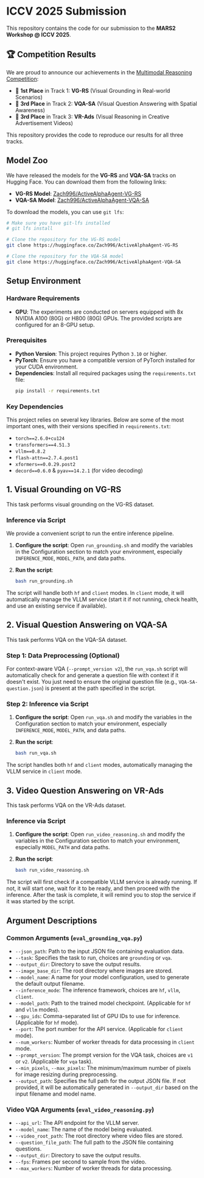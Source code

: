 # ICCV 2025 Submission

This repository contains the code for our submission to the **MARS2 Workshop @ ICCV 2025**.

## 🏆 Competition Results

We are proud to announce our achievements in the [Multimodal Reasoning Competition](https://lens4mllms.github.io/mars2-workshop-iccv2025/):

*   🥇 **1st Place** in Track 1: **VG-RS** (Visual Grounding in Real-world Scenarios)
*   🥉 **3rd Place** in Track 2: **VQA-SA** (Visual Question Answering with Spatial Awareness)
*   🥉 **3rd Place** in Track 3: **VR-Ads** (Visual Reasoning in Creative Advertisement Videos)

This repository provides the code to reproduce our results for all three tracks.

## Model Zoo

We have released the models for the **VG-RS** and **VQA-SA** tracks on Hugging Face. You can download them from the following links:

*   **VG-RS Model**: [Zach996/ActiveAlphaAgent-VG-RS](https://huggingface.co/Zach996/ActiveAlphaAgent-VG-RS)
*   **VQA-SA Model**: [Zach996/ActiveAlphaAgent-VQA-SA](https://huggingface.co/Zach996/ActiveAlphaAgent-VQA-SA)

To download the models, you can use `git lfs`:
```bash
# Make sure you have git-lfs installed
# git lfs install

# Clone the repository for the VG-RS model
git clone https://huggingface.co/Zach996/ActiveAlphaAgent-VG-RS

# Clone the repository for the VQA-SA model
git clone https://huggingface.co/Zach996/ActiveAlphaAgent-VQA-SA
```

## Setup Environment

### Hardware Requirements
*   **GPU**: The experiments are conducted on servers equipped with 8x NVIDIA A100 (80G) or H800 (80G) GPUs. The provided scripts are configured for an 8-GPU setup.

### Prerequisites
*   **Python Version**: This project requires Python `3.10` or higher.
*   **PyTorch**: Ensure you have a compatible version of PyTorch installed for your CUDA environment.
*   **Dependencies**: Install all required packages using the `requirements.txt` file:
    ```bash
    pip install -r requirements.txt
    ```

### Key Dependencies
This project relies on several key libraries. Below are some of the most important ones, with their versions specified in `requirements.txt`:
*   `torch==2.6.0+cu124`
*   `transformers==4.51.3`
*   `vllm==0.8.2`
*   `flash-attn==2.7.4.post1`
*   `xformers==0.0.29.post2`
*   `decord==0.6.0` & `pyav==14.2.1` (for video decoding)

## 1. Visual Grounding on VG-RS

This task performs visual grounding on the VG-RS dataset.

### Inference via Script

We provide a convenient script to run the entire inference pipeline.

1.  **Configure the script**: Open `run_grounding.sh` and modify the variables in the Configuration section to match your environment, especially `INFERENCE_MODE`, `MODEL_PATH`, and data paths.

2.  **Run the script**:
    ```bash
    bash run_grounding.sh
    ```
The script will handle both `hf` and `client` modes. In `client` mode, it will automatically manage the VLLM service (start it if not running, check health, and use an existing service if available).

## 2. Visual Question Answering on VQA-SA

This task performs VQA on the VQA-SA dataset.

### Step 1: Data Preprocessing (Optional)

For context-aware VQA (`--prompt_version v2`), the `run_vqa.sh` script will automatically check for and generate a question file with context if it doesn't exist. You just need to ensure the original question file (e.g., `VQA-SA-question.json`) is present at the path specified in the script.

### Step 2: Inference via Script

1.  **Configure the script**: Open `run_vqa.sh` and modify the variables in the Configuration section to match your environment, especially `INFERENCE_MODE`, `MODEL_PATH`, and data paths.

2.  **Run the script**:
    ```bash
    bash run_vqa.sh
    ```
The script handles both `hf` and `client` modes, automatically managing the VLLM service in `client` mode.

## 3. Video Question Answering on VR-Ads

This task performs VQA on the VR-Ads dataset.

### Inference via Script

1.  **Configure the script**: Open `run_video_reasoning.sh` and modify the variables in the Configuration section to match your environment, especially `MODEL_PATH` and data paths.

2.  **Run the script**:
    ```bash
    bash run_video_reasoning.sh
    ```
The script will first check if a compatible VLLM service is already running. If not, it will start one, wait for it to be ready, and then proceed with the inference. After the task is complete, it will remind you to stop the service if it was started by the script.

## Argument Descriptions

### Common Arguments (`eval_grounding_vqa.py`)

*   `--json_path`: Path to the input JSON file containing evaluation data.
*   `--task`: Specifies the task to run, choices are `grounding` or `vqa`.
*   `--output_dir`: Directory to save the output results.
*   `--image_base_dir`: The root directory where images are stored.
*   `--model_name`: A name for your model configuration, used to generate the default output filename.
*   `--inference_mode`: The inference framework, choices are `hf`, `vllm`, `client`.
*   `--model_path`: Path to the trained model checkpoint. (Applicable for `hf` and `vllm` modes).
*   `--gpu_ids`: Comma-separated list of GPU IDs to use for inference. (Applicable for `hf` mode).
*   `--port`: The port number for the API service. (Applicable for `client` mode).
*   `--num_workers`: Number of worker threads for data processing in `client` mode.
*   `--prompt_version`: The prompt version for the VQA task, choices are `v1` or `v2`. (Applicable for `vqa` task).
*   `--min_pixels`, `--max_pixels`: The minimum/maximum number of pixels for image resizing during preprocessing.
*   `--output_path`: Specifies the full path for the output JSON file. If not provided, it will be automatically generated in `--output_dir` based on the input filename and model name.

### Video VQA Arguments (`eval_video_reasoning.py`)

*   `--api_url`: The API endpoint for the VLLM server.
*   `--model_name`: The name of the model being evaluated.
*   `--video_root_path`: The root directory where video files are stored.
*   `--question_file_path`: The full path to the JSON file containing questions.
*   `--output_dir`: Directory to save the output results.
*   `--fps`: Frames per second to sample from the video.
*   `--max_workers`: Number of worker threads for data processing.